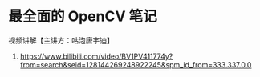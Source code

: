# 最全面的 OpenCV 笔记

视频讲解【主讲方：咕泡唐宇迪】

1. https://www.bilibili.com/video/BV1PV411774y?from=search&seid=128144269248922245&spm_id_from=333.337.0.0


